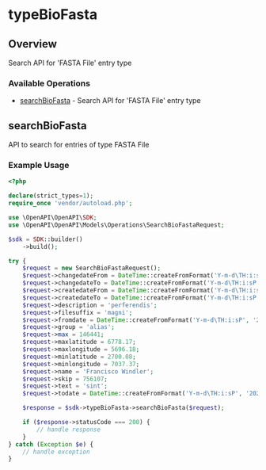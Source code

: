 # typeBioFasta

## Overview

Search API for 'FASTA File' entry type

### Available Operations

* [searchBioFasta](#searchbiofasta) - Search API for 'FASTA File' entry type

## searchBioFasta

API to search for entries of type FASTA File

### Example Usage

```php
<?php

declare(strict_types=1);
require_once 'vendor/autoload.php';

use \OpenAPI\OpenAPI\SDK;
use \OpenAPI\OpenAPI\Models\Operations\SearchBioFastaRequest;

$sdk = SDK::builder()
    ->build();

try {
    $request = new SearchBioFastaRequest();
    $request->changedateFrom = DateTime::createFromFormat('Y-m-d\TH:i:sP', '2021-04-26T18:54:54.344Z');
    $request->changedateTo = DateTime::createFromFormat('Y-m-d\TH:i:sP', '2022-09-26T08:57:48.803Z');
    $request->createdateFrom = DateTime::createFromFormat('Y-m-d\TH:i:sP', '2022-08-08T19:05:24.174Z');
    $request->createdateTo = DateTime::createFromFormat('Y-m-d\TH:i:sP', '2021-11-23T10:34:02.904Z');
    $request->description = 'perferendis';
    $request->filesuffix = 'magni';
    $request->fromdate = DateTime::createFromFormat('Y-m-d\TH:i:sP', '2021-11-22T01:26:35.048Z');
    $request->group = 'alias';
    $request->max = 146441;
    $request->maxlatitude = 6778.17;
    $request->maxlongitude = 5696.18;
    $request->minlatitude = 2700.08;
    $request->minlongitude = 7037.37;
    $request->name = 'Francisco Windler';
    $request->skip = 756107;
    $request->text = 'sint';
    $request->todate = DateTime::createFromFormat('Y-m-d\TH:i:sP', '2022-05-29T21:42:45.399Z');

    $response = $sdk->typeBioFasta->searchBioFasta($request);

    if ($response->statusCode === 200) {
        // handle response
    }
} catch (Exception $e) {
    // handle exception
}
```
